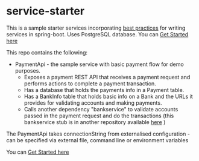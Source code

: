 # service-starter
This is a sample starter services incorporating [best practices](https://github.com/cd-jump-start/service-starter/blob/master/best-practices.md) for writing services in spring-boot.
Uses PostgreSQL database. You can [Get Started here](https://github.com/cd-jump-start/service-starter/blob/master/getting-started.md)


This repo contains the following:  
- PaymentApi - the sample service with basic payment flow for demo purposes. 
  - Exposes a payment REST API that receives a payment request and performs actions to complete a payment transaction. 
  - Has a database that holds the payments info in a Payment table.
  - Has a BankInfo table that holds basic info on a Bank and the URLs it provides for validating accounts and making payments. 
  - Calls another dependency "bankservice" to validate accounts passed in the payment request and do the transactions (this bankservice stub is in another repository available [here](https://github.com/cd-jump-start/service-starter) )

The PaymentApi takes connectionString from externalised configuration - can be specified via external file, command line or environment variables 

You can [Get Started here](https://github.com/cd-jump-start/service-starter/blob/master/getting-started.md)


